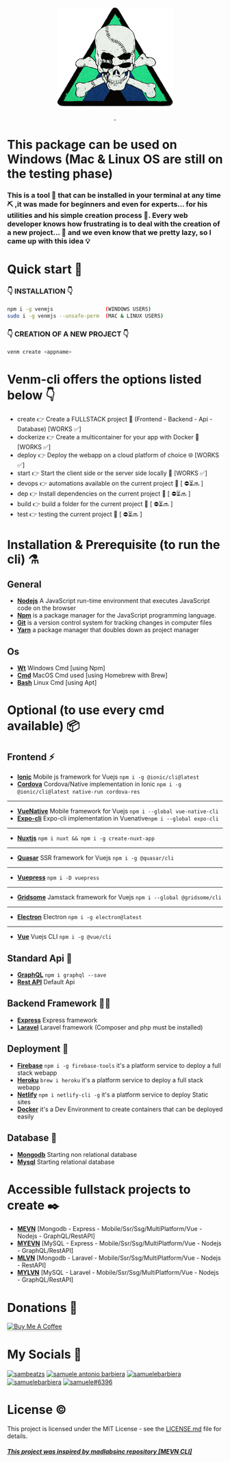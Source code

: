 <p align="center">
<a href="https://samuelebarbiera.github.io/venmjs/"><img src="img/logo.png" width="270px" height="230px"/></a>
</p>
<p align="center">
  <a aria-label="License" href="https://github.com/SamueleBarbiera/Venmjs/blob/0.0.6/LICENSE.md">
    <img alt="" src="https://img.shields.io/npm/l/blitz.svg?style=for-the-badge&labelColor=000000&color=blue">
  </a>
  <a aria-label="NPM version" href="https://www.npmjs.com/package/venmjs">
    <img alt="" src="https://img.shields.io/npm/v/blitz.svg?style=for-the-badge&labelColor=000000&color=E65528">
  </a>
</p>
<h1>This package can be used on Windows (Mac & Linux OS are still on the testing phase)</h1>
<h3>
This is a tool 🔧 that can be installed in your terminal at any time ⛏️ ,it was made for beginners and even for experts... for his utilities and his simple creation process 🧨. Every web developer knows how frustrating is to deal with the creation of a new project... 👀 and we even know that we pretty lazy, so I came up with this idea 💡
</h3>

# Quick start 🔮

### 👇 INSTALLATION 👇 
```bash
npm i -g venmjs                 (WINDOWS USERS)
sudo i -g venmjs --unsafe-perm  (MAC & LINUX USERS)
```

###  👇 CREATION OF A NEW PROJECT  👇
```bash
venm create <appname>
```

# Venm-cli offers the options listed below 👇

-   create <appname> 👉 Create a FULLSTACK project 🚀 (Frontend - Backend - Api - Database) [WORKS ✅]
-   dockerize 👉 Create a multicontainer for your app with Docker 🐳 [WORKS ✅]
-   deploy 👉 Deploy the webapp on a cloud platform of choice 🌐 [WORKS ✅]
-   start 👉 Start the client side or the server side locally 🏁 [WORKS ✅]
-   devops 👉 automations available on the current project 🎲 [ ⛔⏳🔜 ]
-   dep 👉 Install dependencies on the current project 🧰 [ ⛔⏳🔜 ]
-   build 👉 build a folder for the current project 🎲 [ ⛔⏳🔜 ]
-   test 👉 testing the current project 🎲 [ ⛔⏳🔜 ]

# Installation & Prerequisite (to run the cli) ⚗️
## General
-   [**Nodejs**](https://nodejs.org/en/) A JavaScript run-time environment that executes JavaScript code on the browser
-   [**Npm**](https://www.npmjs.com/) is a package manager for the JavaScript programming language.
-   [**Git**](https://git-scm.com/) is a version control system for tracking changes in computer files
-   [**Yarn**](https://yarnpkg.com/getting-started/install) a package manager that doubles down as project manager
## Os
-   [**Wt**](https://www.microsoft.com/it-it/p/windows-terminal/9n0dx20hk701?activetab=pivot:overviewtab) Windows Cmd [using Npm]
-   [**Cmd**](https://brew.sh/) MacOS Cmd used [using Homebrew with Brew] 
-   [**Bash**](https://www.dummies.com/computers/operating-systems/linux/common-linux-commands/) Linux Cmd [using Apt]
 
# Optional (to use every cmd available) 📦

## Frontend ⚡

-   [**Ionic**](https://quasar.dev/) Mobile js framework for Vuejs `npm i -g @ionic/cli@latest` 
-   [**Cordova**](https://quasar.dev/) Cordova/Native implementation in Ionic `npm i -g @ionic/cli@latest native-run cordova-res` 
-   -----------------------------------------------------------------------------------------------------
-   [**VueNative**](https://vue-native.io/docs/installation.html) Mobile framework for Vuejs `npm i --global vue-native-cli` 
-   [**Expo-cli**](https://vue-native.io/docs/installation.html) Expo-cli implementation in Vuenative`npm i --global expo-cli` 
-   -----------------------------------------------------------------------------------------------------
-   [**Nuxtjs**](https://nuxtjs.org/docs/2.x/get-started/installation) `npm i nuxt && npm i -g create-nuxt-app` 
-   -----------------------------------------------------------------------------------------------------
-   [**Quasar**](https://quasar.dev/) SSR framework for Vuejs `npm i -g @quasar/cli` 
-   -----------------------------------------------------------------------------------------------------
-   [**Vuepress**](https://vuepress.vuejs.org/) `npm i -D vuepress` 
-   -----------------------------------------------------------------------------------------------------
-   [**Gridsome**](https://gridsome.org/) Jamstack framework for Vuejs `npm i --global @gridsome/cli` 
-   -----------------------------------------------------------------------------------------------------
-   [**Electron**](https://www.electronjs.org/) Electron `npm i -g electron@latest` 
-   -----------------------------------------------------------------------------------------------------
-   [**Vue**](https://cli.vuejs.org/guide/installation.html) Vuejs  CLI `npm i -g @vue/cli`

## Standard Api 🎯
-   [**GraphQL**](https://graphql.org/graphql-js/) `npm i graphql --save`
-   [**Rest API**](https://it.wikipedia.org/wiki/Representational_State_Transfer) Default Api
  
## Backend Framework 👨‍💻
-   [**Express**](https://expressjs.com/en/starter/installing.html) Express framework
-   [**Laravel**](https://laravel.com/docs/8.x/installation) Laravel framework (Composer and php must be installed)

## Deployment 🚧
-   [**Firebase**](https://firebase.google.com/) `npm i -g firebase-tools` it's a platform service to deploy a full stack webapp
-   [**Heroku**](https://dashboard.heroku.com/) `brew i heroku` it's a platform service to deploy a full stack webapp
-   [**Netlify**](https://www.netlify.com/) `npm i netlify-cli -g` it's a platform service to deploy Static sites
-   [**Docker**](https://www.docker.com/) it's a Dev Environment to create containers that can be deployed easily

## Database 🧱
-   [**Mongodb**](https://www.mongodb.com/) Starting non relational database          
-   [**Mysql**](https://www.mysql.com/) Starting relational database


# Accessible fullstack projects to create ✒️
- [**MEVN**](https://skillcrush.com/blog/front-end-back-end-full-stack/)  [Mongodb - Express - Mobile/Ssr/Ssg/MultiPlatform/Vue - Nodejs - GraphQL/RestAPI]
- [**MYEVN**](https://skillcrush.com/blog/front-end-back-end-full-stack/) [MySQL - Express - Mobile/Ssr/Ssg/MultiPlatform/Vue - Nodejs - GraphQL/RestAPI]
- [**MLVN**](https://skillcrush.com/blog/front-end-back-end-full-stack/)  [Mongodb - Laravel - Mobile/Ssr/Ssg/MultiPlatform/Vue - Nodejs - RestAPI]
- [**MYLVN**](https://skillcrush.com/blog/front-end-back-end-full-stack/) [MySQL - Laravel - Mobile/Ssr/Ssg/MultiPlatform/Vue - Nodejs - GraphQL/RestAPI]


# Donations 💸
<p align="left">
  <a href="buymeacoffee.com/?via=samueleb" target="_blank">
    <img src="https://www.buymeacoffee.com/assets/img/custom_images/orange_img.png" alt="Buy Me A Coffee" style="height: 41px !important;width: 174px !important;box-shadow: 0px 3px 2px 0px rgba(190, 190, 190, 0.5) !important;-webkit-box-shadow: 0px 3px 2px 0px rgba(190, 190, 190, 0.5) !important;" >
  </a>
</p>

# My Socials 🤳
<p align="left">
<a href="https://twitter.com/sambeatzs" target="blank"><img align="center" src="https://raw.githubusercontent.com/rahuldkjain/github-profile-readme-generator/master/src/images/icons/Social/twitter.svg" alt="sambeatzs" height="30" width="40" /></a>
<a href="https://www.linkedin.com/in/samuele-antonio-barbiera-bb023320b/" target="blank"><img align="center" src="https://raw.githubusercontent.com/rahuldkjain/github-profile-readme-generator/master/src/images/icons/Social/linked-in-alt.svg" alt="samuele antonio barbiera" height="30" width="40" /></a>
<a href="https://stackoverflow.com/users/16105959" target="blank"><img align="center" src="https://raw.githubusercontent.com/rahuldkjain/github-profile-readme-generator/master/src/images/icons/Social/stack-overflow.svg" alt="samuelebarbiera" height="30" width="40" /></a>
<a href="https://instagram.com/samuelebarbiera" target="blank"><img align="center" src="https://raw.githubusercontent.com/rahuldkjain/github-profile-readme-generator/master/src/images/icons/Social/instagram.svg" alt="samuelebarbiera" height="30" width="40" /></a>
<a href="https://discord.gg/CBsUJtk2" target="blank"><img align="center" src="https://raw.githubusercontent.com/rahuldkjain/github-profile-readme-generator/master/src/images/icons/Social/discord.svg" alt="samuele#6396" height="30" width="40" /></a>
</p>

# License ©️

This project is licensed under the MIT License - see the [LICENSE.md](LICENSE.md) file for details.
<h5><a href="https://github.com/madlabsinc/mevn-cli">This project was inspired by madlabsinc repository [MEVN CLI]</a></h5>
